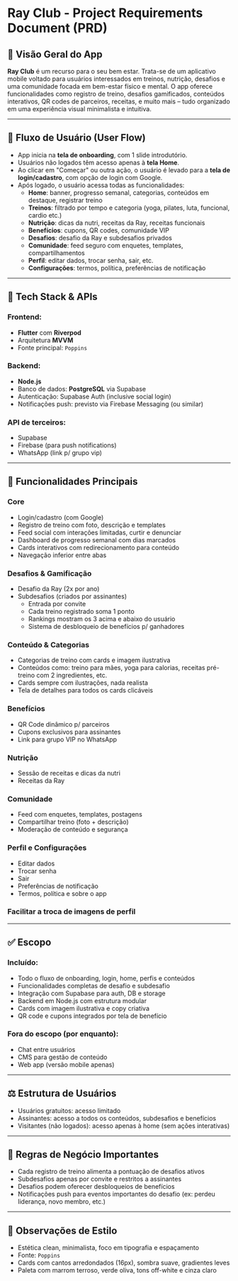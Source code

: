 # Ray Club - Project Requirements Document (PRD)

## 🌟 Visão Geral do App
**Ray Club** é um recurso para o seu bem estar. Trata-se de um aplicativo mobile voltado para usuários interessados em treinos, nutrição, desafios e uma comunidade focada em bem-estar físico e mental. O app oferece funcionalidades como registro de treino, desafios gamificados, conteúdos interativos, QR codes de parceiros, receitas, e muito mais – tudo organizado em uma experiência visual minimalista e intuitiva.

---

## 🔄 Fluxo de Usuário (User Flow)
- App inicia na **tela de onboarding**, com 1 slide introdutório.
- Usuários não logados têm acesso apenas à **tela Home**.
- Ao clicar em "Começar" ou outra ação, o usuário é levado para a **tela de login/cadastro**, com opção de login com Google.
- Após logado, o usuário acessa todas as funcionalidades:
  - **Home**: banner, progresso semanal, categorias, conteúdos em destaque, registrar treino
  - **Treinos**: filtrado por tempo e categoria (yoga, pilates, luta, funcional, cardio etc.)
  - **Nutrição**: dicas da nutri, receitas da Ray, receitas funcionais
  - **Benefícios**: cupons, QR codes, comunidade VIP
  - **Desafios**: desafio da Ray e subdesafios privados
  - **Comunidade**: feed seguro com enquetes, templates, compartilhamentos
  - **Perfil**: editar dados, trocar senha, sair, etc.
  - **Configurações**: termos, política, preferências de notificação

---

## 🚀 Tech Stack & APIs
### Frontend:
- **Flutter** com **Riverpod**
- Arquitetura **MVVM**
- Fonte principal: `Poppins`

### Backend:
- **Node.js**
- Banco de dados: **PostgreSQL** via Supabase
- Autenticação: Supabase Auth (inclusive social login)
- Notificações push: previsto via Firebase Messaging (ou similar)

### API de terceiros:
- Supabase
- Firebase (para push notifications)
- WhatsApp (link p/ grupo vip)

---

## 🛌 Funcionalidades Principais
### Core
- Login/cadastro (com Google)
- Registro de treino com foto, descrição e templates
- Feed social com interações limitadas, curtir e denunciar
- Dashboard de progresso semanal com dias marcados
- Cards interativos com redirecionamento para conteúdo
- Navegação inferior entre abas

### Desafios & Gamificação
- Desafio da Ray (2x por ano)
- Subdesafios (criados por assinantes)
  - Entrada por convite
  - Cada treino registrado soma 1 ponto
  - Rankings mostram os 3 acima e abaixo do usuário
  - Sistema de desbloqueio de benefícios p/ ganhadores

### Conteúdo & Categorias
- Categorias de treino com cards e imagem ilustrativa
- Conteúdos como: treino para mães, yoga para calorias, receitas pré-treino com 2 ingredientes, etc.
- Cards sempre com ilustrações, nada realista
- Tela de detalhes para todos os cards clicáveis

### Benefícios
- QR Code dinâmico p/ parceiros
- Cupons exclusivos para assinantes
- Link para grupo VIP no WhatsApp

### Nutrição
- Sessão de receitas e dicas da nutri
- Receitas da Ray

### Comunidade
- Feed com enquetes, templates, postagens
- Compartilhar treino (foto + descrição)
- Moderação de conteúdo e segurança

### Perfil e Configurações
- Editar dados
- Trocar senha
- Sair
- Preferências de notificação
- Termos, política e sobre o app

### Facilitar a troca de imagens de perfil

---

## ✅ Escopo
### Incluído:
- Todo o fluxo de onboarding, login, home, perfis e conteúdos
- Funcionalidades completas de desafio e subdesafio
- Integração com Supabase para auth, DB e storage
- Backend em Node.js com estrutura modular
- Cards com imagem ilustrativa e copy criativa
- QR code e cupons integrados por tela de benefício

### Fora do escopo (por enquanto):
- Chat entre usuários
- CMS para gestão de conteúdo
- Web app (versão mobile apenas)

---

## ⚖️ Estrutura de Usuários
- Usuários gratuitos: acesso limitado
- Assinantes: acesso a todos os conteúdos, subdesafios e benefícios
- Visitantes (não logados): acesso apenas à home (sem ações interativas)

---

## 🚨 Regras de Negócio Importantes
- Cada registro de treino alimenta a pontuação de desafios ativos
- Subdesafios apenas por convite e restritos a assinantes
- Desafios podem oferecer desbloqueios de benefícios
- Notificações push para eventos importantes do desafio (ex: perdeu liderança, novo membro, etc.)

---

## 🌈 Observações de Estilo
- Estética clean, minimalista, foco em tipografia e espaçamento
- Fonte: `Poppins`
- Cards com cantos arredondados (16px), sombra suave, gradientes leves
- Paleta com marrom terroso, verde oliva, tons off-white e cinza claro

